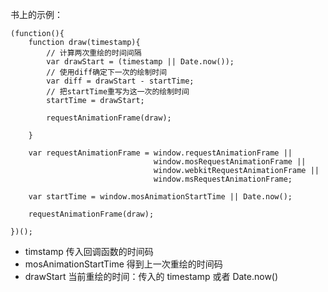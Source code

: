 书上的示例：

```JS
(function(){
    function draw(timestamp){
        // 计算两次重绘的时间间隔
        var drawStart = (timestamp || Date.now());
        // 使用diff确定下一次的绘制时间
        var diff = drawStart - startTime;
        // 把startTime重写为这一次的绘制时间
        startTime = drawStart;

        requestAnimationFrame(draw);

    }

    var requestAnimationFrame = window.requestAnimationFrame ||
                                window.mosRequestAnimationFrame ||
                                window.webkitRequestAnimationFrame ||
                                window.msRequestAnimationFrame;

    var startTime = window.mosAnimationStartTime || Date.now();

    requestAnimationFrame(draw);

})();
```

- timstamp 传入回调函数的时间码
- mosAnimationStartTime 得到上一次重绘的时间码
- drawStart 当前重绘的时间：传入的 timestamp 或者 Date.now()
